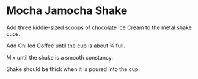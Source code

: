 # Mocha Jamocha Shake

Add three kiddie-sized scoops of chocolate Ice Cream to the metal shake cups.

Add Chilled Coffee until the cup is about ¾ full.

Mix until the shake is a smooth constancy.

Shake should be thick when it is poured into the cup.

